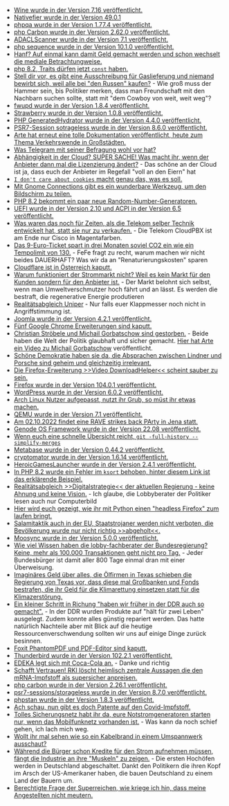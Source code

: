 * [Wine wurde in der Version 7.16 veröffentlicht.](https://www.phoronix.com/news/Wine-7.16-Releasd)
* [Nativefier wurde in der Version 49.0.1](https://github.com/nativefier/nativefier/releases/tag/v49.0.1)
* [phpqa wurde in der Version 1.77.4 veröffentlicht.](https://github.com/jakzal/phpqa/releases/tag/v1.77.4)
* [php Carbon wurde in der Version 2.62.0 veröffentlicht.](https://github.com/briannesbitt/Carbon/releases/tag/2.62.0)
* [ADACLScanner wurde in der Version 7.1 veröffentlicht.](https://github.com/canix1/ADACLScanner/releases/tag/7.1)
* [php sequence wurde in der Version 10.1.0 veröffentlicht.](https://github.com/xp-forge/sequence/releases/tag/v10.1.0)
* [Hanf? Auf einmal kann damit Geld gemacht werden und schon wechselt die mediale Betrachtungweise.](https://netzfrauen.org/2022/08/28/hemp-3/)
* [php 8.2, Traits dürfen jetzt `const` haben.](https://php.watch/versions/8.2/constants-in-traits)
* [Stell dir vor, es gibt eine Ausschreibung für Gaslieferung und niemand bewirbt sich, weil alle bei "den Russen" kaufen?](https://blog.fefe.de/?ts=9df5466f) - Wie groß muss der Hammer sein, bis Politiker merken, dass man Freundschaft mit den Nachbarn suchen sollte, statt mit "dem Cowboy von weit, weit weg"?
* [fwupd wurde in der Version 1.8.4 veröffentlicht.](https://github.com/fwupd/fwupd/releases/tag/1.8.4)
* [Strawberry wurde in der Version 1.0.8 veröffentlicht.](https://github.com/strawberrymusicplayer/strawberry/releases/tag/1.0.8)
* [PHP GeneratedHydrator wurde in der Version 4.4.0 veröffentlicht.](https://github.com/Ocramius/GeneratedHydrator/releases/tag/4.4.0)
* [PSR7-Session sotrageless wurde in der Version 8.6.0 veröffentlicht.](https://github.com/psr7-sessions/storageless/releases/tag/8.6.0)
* [Arte hat erneut eine tolle Dokumentation veröffentlicht, heute zum Thema Verkehrswende in Großstädten.](https://www.youtube.com/watch?v=V7pGFGwIIoI)
* [Was Telegram mit seiner Befragung wohl vor hat?](https://netzpolitik.org/2022/telegram-fragt-nutzerinnen-wieviel-ueberwachung-solls-denn-sein/)
* [Abhängigkeit in der Cloud? SUPER SACHE! Was macht ihr, wenn der Anbieter dann mal die Lizenzierung ändert?](https://www.borncity.com/blog/2022/08/30/microsoft-ndert-cloud-lizenzierung-in-der-eu-zum-1-oktober-2022/) - Das schöne an der Cloud ist ja, dass euch der Anbieter im Regefall "voll an den Eiern" hat
* [`I don't care about cookies` macht genau das, was es soll.](https://www.kuketz-blog.de/i-dont-care-about-cookies-auf-wiedersehen-cookie-banner-firefox-add-ons-teil4/)
* [Mit Gnome Connections gibt es ein wunderbare Werkzeug, um den Bildschirm zu teilen.](https://opensource.com/article/22/8/share-screens-linux-gnome-connections)
* [PHP 8.2 bekommt ein paar neue Random-Number-Generatoren.](https://php.watch/versions/8.2/ext-random)
* [UEFI wurde in der Version 2.10 und ACPI in der Version 6.5 veröffentlicht.](https://www.phoronix.com/news/UEFI-2.10-ACPI-6.5-Released)
* [Was waren das noch für Zeiten, als die Telekom selber Technik entwickelt hat, statt sie nur zu verkaufen.](https://www.kuketz-blog.de/telekom-cloudpbx-2-0-fragwuerdige-auftragsverarbeiter-und-datenschutzhinweise/) - Die Telekom CloudPBX ist am Ende nur Cisco in Magentafarben.
* [Das 9-Euro-Ticket spart in drei Monaten soviel CO2 ein wie ein Tempolimit von 130.](https://blog.fefe.de/?ts=9df3edd0) - FeFe fragt zu recht, warum machen wir nicht beides DAUERHAFT? Was wir da an "Renaturierungskosten" sparen
* [Cloudflare ist in Österreich kaputt.](https://blog.fefe.de/?ts=9df3d6cc)
* [Warum funktioniert der Strommarkt nicht? Weil es kein Markt für den Kunden sondern für den Anbieter ist.](https://blog.fefe.de/?ts=9df22bea) - Der Markt belohnt sich selbst, wenn man Umweltverschmutzer hoch fährt und an lässt. Es werden die bestraft, die regenerative Energie produtieren
* [Realitätsabgleich Uniper](https://blog.fefe.de/?ts=9df22849) - Nur falls euer Klappmesser noch nicht in Angriffstimmung ist.
* [Joomla wurde in der Version 4.2.1 veröffentlicht.](https://github.com/joomla/joomla-cms/releases/tag/4.2.1)
* [Fünf Google Chrome Erweiterungen sind kaputt.](https://www.bleepingcomputer.com/news/security/chrome-extensions-with-14-million-installs-steal-browsing-data/)
* [Christian Ströbele und Michail Gorbatschow sind gestorben.](https://blog.fefe.de/?ts=9df1dd56) - Beide haben die Welt der Politik glaubhaft und sicher gemacht. [Hier hat Arte ein Video zu Michail Gorbatschow](https://www.youtube.com/watch?v=lpIUHQojWRE) veröffentlicht.
* [Schöne Demokratie haben sie da, die Absprachen zwischen Lindner und Porsche sind geheim und gleichzeitig irrelevant.](https://netzpolitik.org/2022/geheime-sms-christian-lindners-porscheproblem/)
* [Die Firefox-Erweiterung >>Video DownloadHelper<< scheint sauber zu sein.](https://www.kuketz-blog.de/video-downloadhelper-downloads-von-medien-firefox-add-ons-teil5/)
* [Firefox wurde in der Version 104.0.1 veröffentlicht.](https://www.borncity.com/blog/2022/08/31/firefox-101-0-1-freigegeben-2/)
* [WordPress wurde in der Version 6.0.2 veröffentlicht.](https://wordpress.org/news/2022/08/wordpress-6-0-2-security-and-maintenance-release/)
* [Arch Linux Nutzer aufgepasst, nutzt ihr Grub, so müst ihr etwas machen.](https://archlinux.org/news/grub-bootloader-upgrade-and-configuration-incompatibilities/)
* [QEMU wurde in der Version 7.1 veröffentlicht.](https://www.phoronix.com/news/QEMU-7.1-Released)
* [Am 02.10.2022 findet eine RAVE strikes back PArty in Jena statt.](https://www.rave-strikes-back.de/?p=11202)
* [Genode OS Framework wurde in der Version 22.08 veröffentlicht.](https://www.phoronix.com/news/Genode-OS-22.08)
* [Wenn euch eine schnelle Übersicht reicht, `git -full-history --simplify-merges`](https://lwn.net/Articles/906604/)
* [Metabase wurde in der Version 0.44.2 veröffentlicht.](https://github.com/metabase/metabase/releases/tag/v0.44.2)
* [cryptomator wurde in der Version 1.6.14 veröffentlicht.](https://github.com/cryptomator/cryptomator/releases/tag/1.6.14)
* [HeroicGamesLauncher wurde in der Version 2.4.1 veröffentlicht.](https://github.com/Heroic-Games-Launcher/HeroicGamesLauncher/releases/tag/v2.4.1)
* [In PHP 8.2 wurde ein Fehler im `ksort` behoben, hinter diesem Link ist das erklärende Beispiel.](https://php.watch/versions/8.2/ksort-SORT_REGULAR-order-changes)
* [Realitätsabgleich >>Digitalstrategie<< der aktuellen Regierung - keine Ahnung und keine Vision.](https://netzpolitik.org/2022/reaktionen-das-sagt-die-zivilgesellschaft-zur-digitalstrategie/) - Ich glaube, die Lobbyberater der Politiker lesen auch nur Computerbild
* [Hier wird euch gezeigt, wie ihr mit Python einen "headless Firefox" zum laufen bringt.](https://www.shellhacks.com/run-selenium-headless-chrome-firefox-python/)
* [Salamitaktik auch in der EU, Staatstrojaner werden nicht verboten, die Bevölkerung wurde nur nicht richtig >>abgeholt<<.](https://netzpolitik.org/2022/pegasus-ausschuss-die-staatstrojaner-branche-zu-mehr-transparenz-zwingen/)
* [Moosync wurde in der Version 5.0.0 veröffentlicht.](https://github.com/Moosync/Moosync/releases/tag/v5.0.0)
* [Wie viel Wissen haben die lobby-fachberater der Bundesregierung? Keine, mehr als 100.000 Transaktionen geht nicht pro Tag.](https://blog.fefe.de/?ts=9dee6dd8) - Jeder Bundesbürger ist damit aller 800 Tage einmal dran mit einer Überweisung.
* [Imaginäres Geld über alles, die Ölfirmen in Texas schieben die Regierung von Texas vor, dass diese mal Großbanken und Fonds bestrafen, die ihr Geld für die Klimarettung einsetzen statt für die Klimazerstörung.](https://blog.fefe.de/?ts=9dee677a)
* [Ein kleiner Schritt in Richung "haben wir früher in der DDR auch so gemacht".](https://netzpolitik.org/2022/nachhaltigkeit-eu-plant-schulnoten-fuer-handys/) - In der DDR wurden Produkte auf "hält für zwei Leben" ausgelegt. Zudem konnte alles günstig repariert werden. Das hatte natürlich Nachteile aber mit Blick auf die heutige Ressourcenverschwendung sollten wir uns auf einige Dinge zurück besinnen.
* [Foxit PhantomPDF und PDF-Editor sind kaputt.](https://www.borncity.com/blog/2022/09/01/schwachstelle-im-foxit-pdf-reader/)
* [Thunderbird wurde in der Version 102.2.1 veröffentlicht.](https://www.borncity.com/blog/2022/09/01/thunderbird-102-2-1-freigegeben/)
* [EDEKA legt sich mit Coca-Cola an.](https://netzfrauen.org/2022/09/01/edeka-3/) - Danke und richtig
* [Schafft Vertrauen! RKI löscht heimlisch zentrale Aussagen die den mRNA-Impfstoff als supersicher anpreisen.](https://impfentscheidung.online/mrna-aktivitat-covid-19-impfstoffe-rki-loescht-stillschweigend/)
* [php carbon wurde in der Version 2.26.1 veröffentlicht.](https://github.com/briannesbitt/Carbon/releases/tag/2.62.1)
* [psr7-sessions/storageless wurde in der Version 8.7.0 veröffentlicht.](https://github.com/psr7-sessions/storageless/releases/tag/8.7.0)
* [phpstan wurde in der Version 1.8.3 veröffentlicht.](https://github.com/phpstan/phpstan/releases/tag/1.8.3)
* [Ach schau, nun gibt es doch Patente auf den Covid-Impfstoff.](https://blog.fefe.de/?ts=9ded7004)
* [Tolles Sicherungsnetz habt ihr da, eure Notstromgeneratoren starten nur, wenn das Mobilfunknetz vorhanden ist.](https://blog.fefe.de/?ts=9ded89e9) - Was kann da noch schief gehen, ich lach mich weg.
* [Wollt ihr mal sehen wie so ein Kabelbrand in einem Umspannwerk ausschaut?](https://blog.fefe.de/?ts=9dede731)
* [Während die Bürger schon Kredite für den Strom aufnehmen müssen, fängt die Industrie an ihre "Muskeln" zu zeigen.](https://blog.fefe.de/?ts=9dec6c45) - Die ersten Hochöfen werden in Deutschland abgeschaltet. Dankt den Politikern die ihren Kopf im Arsch der US-Amerikaner haben, die bauen Deutschland zu einem Land der Bauern um.
* [Berechtigte Frage der Superreichen, wie kriege ich hin, dass meine Angestellten nicht meutern.](https://blog.fefe.de/?ts=9dea588e)

